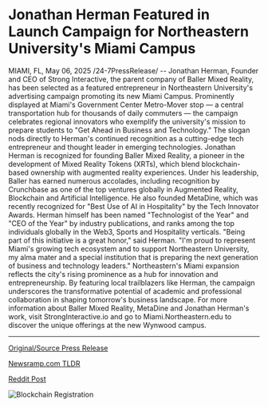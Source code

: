 # Jonathan Herman Featured in Launch Campaign for Northeastern University's Miami Campus

MIAMI, FL, May 06, 2025 /24-7PressRelease/ -- Jonathan Herman, Founder and CEO of Strong Interactive, the parent company of Baller Mixed Reality, has been selected as a featured entrepreneur in Northeastern University's advertising campaign promoting its new Miami Campus.  Prominently displayed at Miami's Government Center Metro-Mover stop — a central transportation hub for thousands of daily commuters — the campaign celebrates regional innovators who exemplify the university's mission to prepare students to "Get Ahead in Business and Technology." The slogan nods directly to Herman's continued recognition as a cutting-edge tech entrepreneur and thought leader in emerging technologies.  Jonathan Herman is recognized for founding Baller Mixed Reality, a pioneer in the development of Mixed Reality Tokens (XRTs), which blend blockchain-based ownership with augmented reality experiences. Under his leadership, Baller has earned numerous accolades, including recognition by Crunchbase as one of the top ventures globally in Augmented Reality, Blockchain and Artificial Intelligence. He also founded MetaDine, which was recently recognized for "Best Use of AI in Hospitality" by the Tech Innovator Awards. Herman himself has been named "Technologist of the Year" and "CEO of the Year" by industry publications, and ranks among the top individuals globally in the Web3, Sports and Hospitality verticals.  "Being part of this initiative is a great honor," said Herman. "I'm proud to represent Miami's growing tech ecosystem and to support Northeastern University, my alma mater and a special institution that is preparing the next generation of business and technology leaders."  Northeastern's Miami expansion reflects the city's rising prominence as a hub for innovation and entrepreneurship. By featuring local trailblazers like Herman, the campaign underscores the transformative potential of academic and professional collaboration in shaping tomorrow's business landscape.  For more information about Baller Mixed Reality, MetaDine and Jonathan Herman's work, visit StrongInteractive.io and go to Miami.Northeastern.edu to discover the unique offerings at the new Wynwood campus. 

---

[Original/Source Press Release](https://www.24-7pressrelease.com/press-release/522514/jonathan-herman-featured-in-launch-campaign-for-northeastern-universitys-miami-campus)
                    

[Newsramp.com TLDR](https://newsramp.com/curated-news/jonathan-herman-of-strong-interactive-selected-as-featured-entrepreneur-in-northeastern-university-s-miami-campus-campaign/3d7173ae274f1a9e20847ffd517f3eeb) 

 



[Reddit Post](https://www.reddit.com/r/Business_NewsRamp/comments/1kg6i27/jonathan_herman_of_strong_interactive_selected_as/) 



![Blockchain Registration](https://cdn.newsramp.app/24-7PressRelease/qrcode/255/6/sagelB6_.webp)